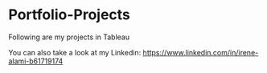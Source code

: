 # Portfolio-Projects
Following are my projects in Tableau

You can also take a look at my Linkedin: https://www.linkedin.com/in/irene-alami-b61719174
